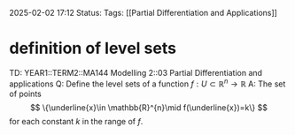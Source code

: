 2025-02-02 17:12
Status: 
Tags: [[Partial Differentiation and Applications]]
# definition of level sets

TD: YEAR1::TERM2::MA144 Modelling 2::03 Partial Differentiation and applications
Q: Define the level sets of a function $f:U \subset \mathbb{R}^n \to \mathbb{R}$
A: The set of points $$
\{\underline{x}\in \mathbb{R}^{n}\mid f(\underline{x})=k\}
$$for each constant $k$ in the range of $f$.
<!--ID: 1738516688228-->
